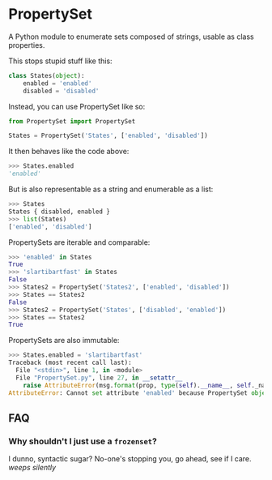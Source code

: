 # PropertySet

A Python module to enumerate sets composed of strings, usable as class properties.

This stops stupid stuff like this:

```python
class States(object):
    enabled = 'enabled'
    disabled = 'disabled'
````

Instead, you can use PropertySet like so:

```python
from PropertySet import PropertySet

States = PropertySet('States', ['enabled', 'disabled'])
```

It then behaves like the code above:
```python
>>> States.enabled
'enabled'
```

But is also representable as a string and enumerable as a list:
```python
>>> States
States { disabled, enabled }
>>> list(States)
['enabled', 'disabled']
```

PropertySets are iterable and comparable:

```python
>>> 'enabled' in States
True
>>> 'slartibartfast' in States
False
>>> States2 = PropertySet('States2', ['enabled', 'disabled'])
>>> States == States2
False
>>> States2 = PropertySet('States', ['disabled', 'enabled'])
>>> States == States2
True
```

PropertySets are also immutable:

```python
>>> States.enabled = 'slartibartfast'
Traceback (most recent call last):
  File "<stdin>", line 1, in <module>
  File "PropertySet.py", line 27, in __setattr__
    raise AttributeError(msg.format(prop, type(self).__name__, self._name))
AttributeError: Cannot set attribute 'enabled' because PropertySet object 'States' is immutable
```

## FAQ

### Why shouldn't I just use a `frozenset`?

I dunno, syntactic sugar? No-one's stopping you, go ahead, see if I care. *weeps silently*
